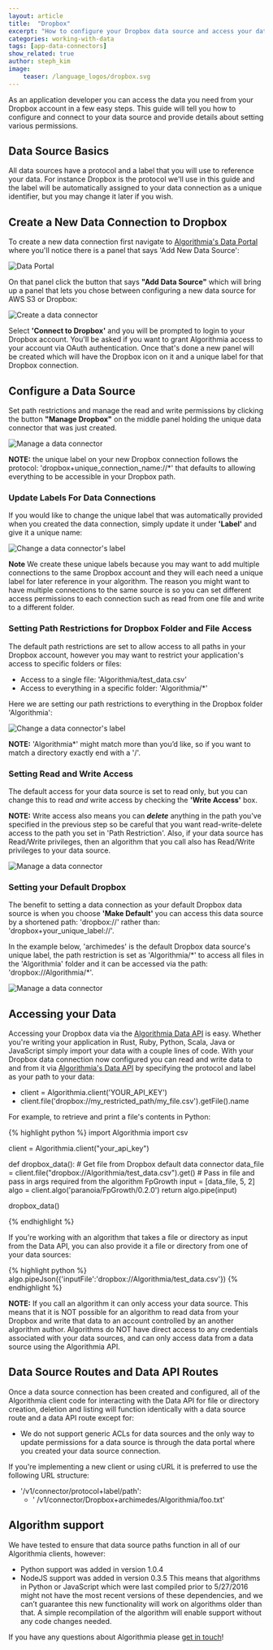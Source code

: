 ```yaml
---
layout: article
title:  "Dropbox"
excerpt: "How to configure your Dropbox data source and access your data via the Algorithmia Data API."
categories: working-with-data
tags: [app-data-connectors]
show_related: true
author: steph_kim
image:
    teaser: /language_logos/dropbox.svg
---
```


As an application developer you can access the data you need from your Dropbox account in a few easy steps. This guide will tell you how to configure and connect to your data source and provide details about setting various permissions.

## Data Source Basics
All data sources have a protocol and a label that you will use to reference your data. For instance Dropbox is the protocol we'll use in this guide and the label will be automatically assigned to your data connection as a unique identifier, but you may change it later if you wish.

## Create a New Data Connection to Dropbox
To create a new data connection first navigate to <a href="https://algorithmia.com/data">Algorithmia's Data Portal</a> where you'll notice there is a panel that says 'Add New Data Source':

<img src="{{ site.baseurl }}/images/post_images/data_connectors/data_portal.png" alt="Data Portal" class="screenshot">

On that panel click the button that says **"Add Data Source"** which will bring up a panel that lets you chose between configuring a new data source for AWS S3 or Dropbox:

<img src="{{ site.baseurl }}/images/post_images/data_connectors/create_data_connector.png" alt="Create a data connector" class="screenshot">

Select **'Connect to Dropbox'** and you will be prompted to login to your Dropbox account. You'll be asked if you want to grant Algorithmia access to your account via OAuth authentication. Once that's done a new panel will be created which will have the Dropbox icon on it and a unique label for that Dropbox connection.

## Configure a Data Source
Set path restrictions and manage the read and write permissions by clicking the button **"Manage Dropbox"** on the middle panel holding the unique data connector that was just created.

<img src="{{ site.baseurl }}/images/post_images/data_connectors/manage_connector_all.png" alt="Manage a data connector" class="screenshot">

**NOTE:** the unique label on your new Dropbox connection follows the protocol: 'dropbox+unique_connection_name://*' that defaults to allowing everything to be accessible in your Dropbox path.

### Update Labels For Data Connections
If you would like to change the unique label that was automatically provided when you created the data connection, simply update it under **'Label'** and give it a unique name:

<img src="{{ site.baseurl }}/images/post_images/data_connectors/dropbox_manage_connector_change_label.png" alt="Change a data connector's label" class="screenshot">

**Note** We create these unique labels because you may want to add multiple connections to the same Dropbox account and they will each need a unique label for later reference in your algorithm. The reason you might want to have multiple connections to the same source is so you can set different access permissions to each connection such as read from one file and write to a different folder.

### Setting Path Restrictions for Dropbox Folder and File Access
The default path restrictions are set to allow access to all paths in your Dropbox account, however you may want to restrict your application's access to specific folders or files:

- Access to a single file: 'Algorithmia/test_data.csv'
- Access to everything in a specific folder: 'Algorithmia/*'

Here we are setting our path restrictions to everything in the Dropbox folder 'Algorithmia':

<img src="{{ site.baseurl }}/images/post_images/data_connectors/dropbox_path_restrictions.png" alt="Change a data connector's label" class="screenshot">

**NOTE:** 'Algorithmia*' might match more than you’d like, so if you want to match a directory exactly end with a '/'.

### Setting Read and Write Access
The default access for your data source is set to read only, but you can change this to read *and* write access by checking the **'Write Access'** box.

**NOTE:** Write access also means you can ***delete*** anything in the path you've specified in the previous step so be careful that you want read-write-delete access to the path you set in 'Path Restriction'. Also, if your data source has Read/Write privileges, then an algorithm that you call also has Read/Write privileges to your data source.

<img src="{{ site.baseurl }}/images/post_images/data_connectors/dropbox_manage_connector_access.png" alt="Manage a data connector" class="screenshot">

### Setting your Default Dropbox
The benefit to setting a data connection as your default Dropbox data source is when you choose **'Make Default'** you can access this data source by a shortened path: 'dropbox://' rather than: 'dropbox+your_unique_label://'.

In the example below, 'archimedes' is the default Dropbox data source's unique label, the path restriction is set as 'Algorithmia/\*' to access all files in the 'Algorithmia' folder and it can be accessed via the path: 'dropbox://Algorithmia/\*'.

<img src="{{ site.baseurl }}/images/post_images/data_connectors/dropbox_manage_connector_modal.png" alt="Manage a data connector" class="screenshot">

## Accessing your Data
Accessing your Dropbox data via the <a href="http://docs.algorithmia.com/#data-api-specification">Algorithmia Data API</a> is easy. Whether you're writing your application in Rust, Ruby, Python, Scala, Java or JavaScript simply import your data with a couple lines of code. With your Dropbox data connection now configured you can read and write data to and from it via <a href="http://docs.algorithmia.com/#data-api-specification">Algorithmia's Data API</a> by specifying the protocol and label as your path to your data:

- client = Algorithmia.client('YOUR_API_KEY')
- client.file('dropbox://my_restricted_path/my_file.csv').getFile().name

For example, to retrieve and print a file's contents in Python:

{% highlight python %}
import Algorithmia
import csv

client = Algorithmia.client("your_api_key")

def dropbox_data():
    # Get file from Dropbox default data connector
    data_file = client.file("dropbox://Algorithmia/test_data.csv").get()
    # Pass in file and pass in args required from the algorithm FpGrowth
    input = [data_file, 5, 2]
    algo = client.algo('paranoia/FpGrowth/0.2.0')
    return algo.pipe(input)

dropbox_data()

{% endhighlight %}

If you're working with an algorithm that takes a file or directory as input from the Data API, you can also provide it a file or directory from one of your data sources:

{% highlight python %}
algo.pipeJson({'inputFile':'dropbox://Algorithmia/test_data.csv'})
{% endhighlight %}

**NOTE:** If you call an algorithm it can only access your data source. This means that it is NOT possible for an algorithm to read data from your Dropbox and write that data to an account controlled by an another algorithm author. Algorithms do NOT have direct access to any credentials associated with your data sources, and can only access data from a data source using the Algorithmia API.

## Data Source Routes and Data API Routes

Once a data source connection has been created and configured, all of the Algorithmia client code for interacting with the Data API for file or directory creation, deletion and listing will function identically with a data source route and a data API route except for:

- We do not support generic ACLs for data sources and the only way to update permissions for a data source is through the data portal where you created your data source connection.

If you're implementing a new client or using cURL it is preferred to use the following URL structure:

- '/v1/connector/protocol+label/path':
    - ' /v1/connector/Dropbox+archimedes/Algorithmia/foo.txt'

## Algorithm support
We have tested to ensure that data source paths function in all of our Algorithmia clients, however:

- Python support was added in version 1.0.4
- NodeJS support was added in version 0.3.5
This means that algorithms in Python or JavaScript which were last compiled prior to 5/27/2016 might not have the most recent versions of these dependencies, and we can’t guarantee this new functionality will work on algorithms older than that. A simple recompilation of the algorithm will enable support without any code changes needed.

If you have any questions about Algorithmia please <a href="mailto:support@algorithmia.com">get in touch</a>!
